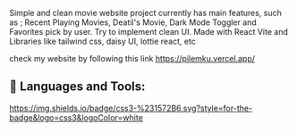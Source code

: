 Simple and clean movie website project currently has main features, such as ; Recent Playing Movies, Deatil's Movie, Dark Mode Toggler and Favorites pick by user.
Try to implement clean UI. Made with React Vite and Libraries like tailwind css, daisy UI, lottie react, etc

check my website by following this link https://pilemku.vercel.app/

## 🧰 Languages and Tools:
https://img.shields.io/badge/css3-%231572B6.svg?style=for-the-badge&logo=css3&logoColor=white

